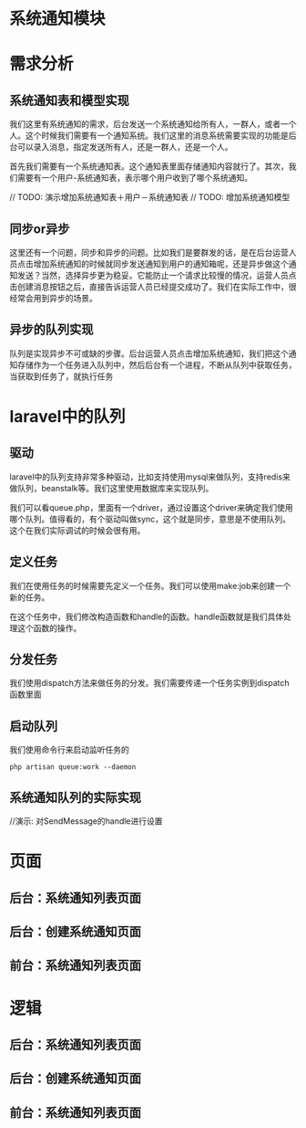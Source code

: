 # 系统通知模块

# 需求分析

## 系统通知表和模型实现

我们这里有系统通知的需求，后台发送一个系统通知给所有人，一群人，或者一个人。这个时候我们需要有一个通知系统。我们这里的消息系统需要实现的功能是后台可以录入消息，指定发送所有人，还是一群人，还是一个人。

首先我们需要有一个系统通知表。这个通知表里面存储通知内容就行了。其次，我们需要有一个用户-系统通知表，表示哪个用户收到了哪个系统通知。

// TODO: 演示增加系统通知表＋用户－系统通知表
// TODO: 增加系统通知模型


## 同步or异步

这里还有一个问题，同步和异步的问题。比如我们是要群发的话，是在后台运营人员点击增加系统通知的时候就同步发送通知到用户的通知箱呢，还是异步做这个通知发送？当然，选择异步更为稳妥。它能防止一个请求比较慢的情况，运营人员点击创建消息按钮之后，直接告诉运营人员已经提交成功了。我们在实际工作中，很经常会用到异步的场景。

## 异步的队列实现

队列是实现异步不可或缺的步骤。后台运营人员点击增加系统通知，我们把这个通知存储作为一个任务进入队列中，然后后台有一个进程，不断从队列中获取任务，当获取到任务了，就执行任务

# laravel中的队列

## 驱动

laravel中的队列支持非常多种驱动，比如支持使用mysql来做队列，支持redis来做队列，beanstalk等。我们这里使用数据库来实现队列。

我们可以看queue.php，里面有一个driver，通过设置这个driver来确定我们使用哪个队列。值得看的，有个驱动叫做sync，这个就是同步，意思是不使用队列。这个在我们实际调试的时候会很有用。

## 定义任务

我们在使用任务的时候需要先定义一个任务。我们可以使用make:job来创建一个新的任务。

在这个任务中，我们修改构造函数和handle的函数。handle函数就是我们具体处理这个函数的操作。

## 分发任务

我们使用dispatch方法来做任务的分发。我们需要传递一个任务实例到dispatch函数里面

## 启动队列

我们使用命令行来启动监听任务的

```
php artisan queue:work --daemon
```

## 系统通知队列的实际实现

//演示: 对SendMessage的handle进行设置

# 页面

## 后台：系统通知列表页面

## 后台：创建系统通知页面

## 前台：系统通知列表页面

# 逻辑

## 后台：系统通知列表页面

## 后台：创建系统通知页面

## 前台：系统通知列表页面
